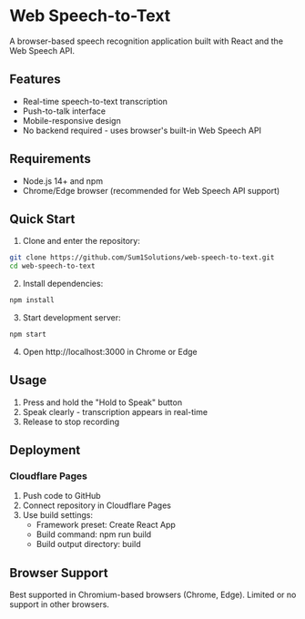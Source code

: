 # Web Speech-to-Text

A browser-based speech recognition application built with React and the Web Speech API.

## Features

- Real-time speech-to-text transcription
- Push-to-talk interface
- Mobile-responsive design
- No backend required - uses browser's built-in Web Speech API

## Requirements

- Node.js 14+ and npm
- Chrome/Edge browser (recommended for Web Speech API support)

## Quick Start

1. Clone and enter the repository:
```bash
git clone https://github.com/Sum1Solutions/web-speech-to-text.git
cd web-speech-to-text
```

2. Install dependencies:
```bash
npm install
```

3. Start development server:
```bash
npm start
```

4. Open http://localhost:3000 in Chrome or Edge

## Usage

1. Press and hold the "Hold to Speak" button
2. Speak clearly - transcription appears in real-time
3. Release to stop recording

## Deployment

### Cloudflare Pages
1. Push code to GitHub
2. Connect repository in Cloudflare Pages
3. Use build settings:
   - Framework preset: Create React App
   - Build command: npm run build
   - Build output directory: build

## Browser Support

Best supported in Chromium-based browsers (Chrome, Edge). Limited or no support in other browsers.
